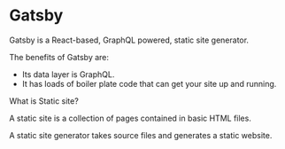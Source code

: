 # Gatsby

Gatsby is a React-based, GraphQL powered, static site generator. 

The benefits of Gatsby are:

* Its data layer is GraphQL. 
* It has loads of boiler plate code that can get your site up and running. 

What is Static site?

A static site is a collection of pages contained in basic HTML files.

A static site generator takes source files and generates a static website. 


